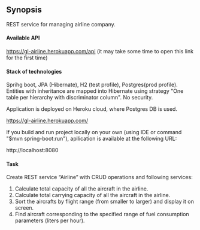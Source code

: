 ## Synopsis

REST service for managing airline company.

#### Available API

https://gl-airline.herokuapp.com/api 
(it may take some time to open this link for the first time)


#### Stack of technologies

Sprihg boot, JPA (Hibernate), H2 (test profile), Postgres(prod profile).
Entities with inheritance are mapped into Hibernate using strategy "One table per hierarchy with discriminator column".
No security.

Application is deployed on Heroku cloud, where Postgres DB is used.

https://gl-airline.herokuapp.com/


If you build and run project locally on your own (using IDE or command "$mvn spring-boot:run"), 
apllication is available at the following URL:

http://localhost:8080


#### Task

Create REST service “Airline” with CRUD operations and following services:

1. Calculate total capacity of all the aircraft in the airline.
2. Calculate total carrying capacity of all the aircraft in the airline.
3. Sort the aircrafts by flight range (from smaller to larger) and display it on screen.
4. Find aircraft corresponding to the specified range of fuel consumption parameters (liters per hour).
